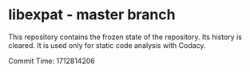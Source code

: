 # libexpat - master branch

This repository contains the frozen state of the repository.
Its history is cleared. It is used only for static code
analysis with Codacy.

Commit Time: 1712814206